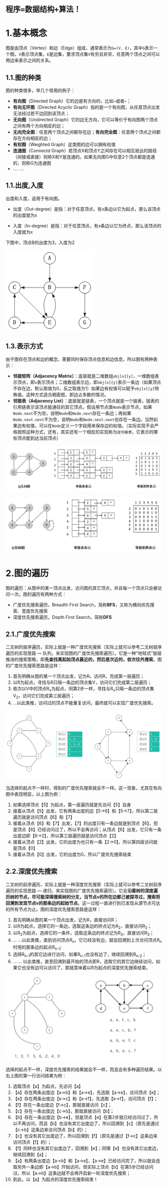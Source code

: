 # `程序=数据结构+算法！`

# 1.基本概念

图是由顶点（Vertex）和边（Edge）组成，通常表示为`G=(V, E)`，其中`G`表示一个图，`V`表示顶点集，`E`是边集，要求顶点集`V`有穷且非空，任意两个顶点之间可以用边来表示之间的关系。

## 1.1.图的种类

图的种类很多，举几个常用的例子：

- **有向图**（Directed Graph）它的边是有方向的，比如`→`或者`←`；
- **有向无环图**（Directed Acyclic Graph）指的是一个有向图，从任意顶点出发无法经过若干边回到该顶点；
- **无向图**（Undirected Graph）它的边无方向，它可以等价于有向图两个顶点之间有两个方向相反的边；
- **无向完全图**：任意两个顶点之间都存在边；**有向完全图**：任意两个顶点之间都存在方向相反的边；
- **有权图**（Weighted Graph）这类图的边可以拥有权值
- **连通图**（Connectd Graph）若顶点X和顶点Y之间存在可以相互抵达的路径（间接或直接）则称X和Y是连通的。如果无向图G中任意2个顶点都是连通的，则称G为连通图
- .... ....

## 1.1.出度,入度

出度和入度，适用于有向图。

- 出度（Out-degree）是指：对于任意顶点，有x条边以它为起点，那么该顶点的出度就为x

- 入度（In-degree）是指：对于任意顶点，有x条边以它为终点，那么该顶点的入度就为x

下图中，顶点B的出度为3，入度为2

![](./images/有向图.png)

## 1.3.表示方式

由于图存在顶点和边的概念，需要同时保存顶点信息和边信息，所以图有两种表示：

- **邻接矩阵（Adjacency Matrix）**：底层就是二维数组`obj[x][y]`，一维数组表示顶点，即`x`表示顶点；二维数组表示边，即`obj[x][y]`表示一条边（如果顶点不存在边，默认取值为0，反之取值为1）如果边有权值可以赋予`obj[x][y]`特殊值。这种方式适合稠密图，即边占多数的情况。
- **邻接表（Adjacency List）**：底层就是链表，一个顶点就是一个链表，链表的引用链表示该顶点能通往的其它顶点。假设用节点类`Node`表示节点，如果`Node.next`不为空，说明`Node`和`Node.next`存在一条边；再如果`Node.next.next`不为空，说明`Node`和`Node.next.next`也存在一条边。当然如果边有权值，可以在`Node`定义一个字段用来保存边的权值。（实际实现不会严格按照这种方式，还有，其实还有一个相反的实现称为`逆邻接表`，它表示的哪些顶点能到达当前顶点）

![](./images/无向图的表示方式.jpg)

![](./images/有向图的表示方式.jpg)

# 2.图的遍历

图的遍历：从图中的某一顶点出发，访问图的其它顶点，并且每一个顶点只会被访问一次。图的遍历有两种方式：

- 广度优先搜索遍历，Breadth First Search，简称**BFS**，又称为横向优先搜索、宽度优先搜索
- 深度优先搜索遍历，Depth First Search，简称**DFS**

## 2.1.广度优先搜索

二叉树的层序遍历，实际上就是一种广度优先搜索（实际上就可以参考二叉树层序遍历的实现思路 — 队列，来实现图的广度优先搜索遍历）。它是一种“地毯式”层层推进的搜索策略，即**先查找离起始顶点最近的，然后是次近的，依次往外搜索**。图的广度优先搜索思路是这样：

1. 首先明确从图的某一个顶点出发，记为R。访问R，完成第一层遍历；
2. 以R为起点，寻找与R只隔一条边的顶点集V，访问它们完成第二层遍历；
3. 依次以V中的顶点R<sub>v</sub>为起点，同第2步一样，寻找与R<sub>v</sub>只隔一条边的顶点集V<sub>2</sub>，访问它们完成第三层遍历；
4. ...以此类推，访问过的顶点不能重复访问，最终就可以实现广度优先搜索。

![](./images/图-广度优先搜索.png)

当选择的起点不一样时，得到的广度优先搜索就会不一样。这一现象，尤其在有向图中表现明显，以上图为例：

1. 如果选择顶点【5】为起点，第一层遍历就是先访问【5】自身
2. 接着从顶点【5】出发，它有两条出度的边【5→6】和【5→7】，所以第二层遍历就是访问顶点【6】和【7】
3. 接着从顶点【6】和【7】出发，【7】的出度只有一条边就是到顶点【6】，但是顶点【6】已经访问过了，所以不会再访问；从顶点【6】出发，它只有一条出度边即【6→2】，所以第三层遍历就是访问顶点【2】
4. 接着从顶点【2】出发，它的出度为也只有一条【2→0】，所以第四层访问就是顶点【0】
5. 接着从顶点【0】出发，它的出度为0，所以广度优先搜索结束

## 2.2.深度优先搜索

二叉树的前序遍历，实际上就是一种深度优先搜索（实际上就可以参考二叉树前序遍历的实现思路 — 递归，来实现图的广度优先搜索遍历）。它会**沿着树的深度遍历树的节点，尽可能深得搜索树的分支，当节点v的所在边都己被探寻过，搜索将回溯到发现节点v的那条边的起始节点**。这一过程一直进行到已发现从源节点可达的所有节点为止。图的深度优先搜索思路是这样：

1. 首先明确从图的某一个顶点出发，记为R，直接访问R；
2. 以R为起点，选择它的一条边，选取这条边的终点记为R<sub>2</sub>，直接访问R<sub>2</sub>；
3. 以R<sub>2</sub>为起点，选择它的一条件，选取这条边的终点记为R<sub>3</sub>，直接访问R<sub>3</sub>；
4. ... ...以此类推，直到访问顶点R<sub>n</sub>，它已经没有边，就会回溯到上次访问顶点R<sub>n</sub>时用的那条边的起点R<sub>n-1</sub>;
5. 选择R<sub>n-1</sub>的其它边进行访问，如果R<sub>n-1</sub>也没有边了，继续回溯到R<sub>n-2</sub>；
6. ... ... 以此类推，直至回溯到最开始的顶点即R，选取它的其它边继续访问，如果它也没有边可以访问了，那就意味着以R为起点的深度优先搜索结束。

![](./images/图-深度优先搜索.png)

选择的起点不一样，深度优先搜索的结果就会不一样，而且会有多种遍历结果。以右上图的第一行访问结果为例：

1. 选取顶点【a】为起点，先访问【a】
2. 【a】存在两条出度边【a→b】和【a→e】，先选取【a→e】，访问顶点【e】；
3. 【e】存在两条出度边【e→c】和【e→f】，先选取【e→f】，访问顶点【f】；
4. 【f】存在一条出度边【f→c】，那就直接访问【c】；
5. 【c】存在一条出度边【c→b】，那就直接访问【b】；
6. 【b】存在一条出度边【b→e】，但是顶点【e】在第2步就已经访问过了，所以不再访问，而且【b】也没有其它出度边了，所以回溯到【c】（原先是通过【c→b】这条边来访问顶点【b】的）；
7. 【c】也没有其它出度边了，所以回溯到【f】（原先是通过【f→c】这条边来访问顶点【f】的）；
8. 【f】同样也没有其它出度边了，回溯到【e】；同理【e】也没有其它出度边，继续回溯到【a】；
9. 【a】有两条出度边【a→b】和【a→e】，【a→e】已经访问完了，所以就会选取另外一条边即【a→b】开始访问，但实际上顶点【b】在第5步已经访问过，所以【a→b】这条边就不会再开启新一轮深度优先搜索；
10. 到此，以【a】为起点的深度优先搜索结束！